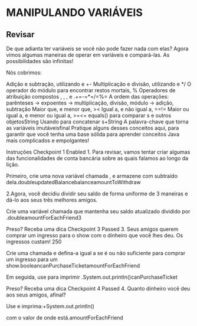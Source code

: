 <h1>MANIPULANDO VARIÁVEIS</h1>

<h2>Revisar</h2>

<p>De que adianta ter variáveis se você não pode fazer nada com elas? Agora vimos algumas maneiras de operar em variáveis e compará-las. As possibilidades são infinitas!</p>

<p>Nós cobrimos:</p>

<p>Adição e subtração, utilizando e +-
Multiplicação e divisão, utilizando e */
O operador do módulo para encontrar restos mortais, %
Operadores de atribuição compostos , , , e .+=-=*=/=%=
A ordem das operações: parênteses -> expoentes -> multiplicação, divisão, módulo -> adição, subtração
Maior que, e menor que, ><
Igual a, e não igual a, ==!=
Maior ou igual a, e menor ou igual a, >=<=
equals() para comparar s e outros objetosString
Usando para concatenar s+String
A palavra-chave que torna as variáveis imutáveisfinal
Pratique alguns desses conceitos aqui, para garantir que você tenha uma base sólida para aprender conceitos Java mais complicados e empolgantes!</p>

<p>Instruções
Checkpoint 1 Enabled
1.
Para revisar, vamos tentar criar algumas das funcionalidades de conta bancária sobre as quais falamos ao longo da lição.

Primeiro, crie uma nova variável chamada , e armazene com subtraído dela.doubleupdatedBalancebalanceamountToWithdraw

2.Agora, você decidiu dividir seu saldo de forma uniforme de 3 maneiras e dá-lo aos seus três melhores amigos.

Crie uma variável chamada que mantenha seu saldo atualizado dividido por .doubleamountForEachFriend3


Preso? Receba uma dica
Checkpoint 3 Passed
3.
Seus amigos querem comprar um ingresso para o show com o dinheiro que você lhes deu. Os ingressos custam! 250

Crie uma chamada e defina-a igual a se é ou não suficiente para comprar um ingresso para um show.booleancanPurchaseTicketamountForEachFriend

Em seguida, use para imprimir .System.out.println()canPurchaseTicket


Preso? Receba uma dica
Checkpoint 4 Passed
4.
Quanto dinheiro você deu aos seus amigos, afinal?

Use e imprima:+System.out.println()


com o valor de onde está.amountForEachFriend<amountForEachFriend>
</p>